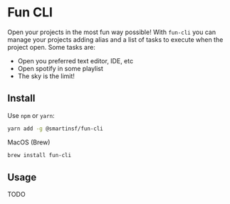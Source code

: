 # Fun CLI

Open your projects in the most fun way possible! With `fun-cli` you can manage your projects adding alias and a list of tasks to execute when the project open. Some tasks are:

- Open you preferred text editor, IDE, etc
- Open spotify in some playlist
- The sky is the limit!

## Install

Use `npm` or `yarn`:

```sh
yarn add -g @smartinsf/fun-cli
```

MacOS (Brew)

```sh
brew install fun-cli
```

## Usage

TODO
